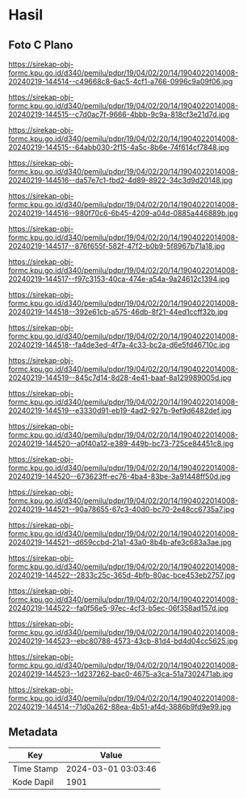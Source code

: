 # Hasil

## Foto C Plano

https://sirekap-obj-formc.kpu.go.id/d340/pemilu/pdpr/19/04/02/20/14/1904022014008-20240219-144514--c49668c8-6ac5-4cf1-a766-0996c9a09f06.jpg

https://sirekap-obj-formc.kpu.go.id/d340/pemilu/pdpr/19/04/02/20/14/1904022014008-20240219-144515--c7d0ac7f-9666-4bbb-9c9a-818cf3e21d7d.jpg

https://sirekap-obj-formc.kpu.go.id/d340/pemilu/pdpr/19/04/02/20/14/1904022014008-20240219-144515--64abb030-2f15-4a5c-8b6e-74f614cf7848.jpg

https://sirekap-obj-formc.kpu.go.id/d340/pemilu/pdpr/19/04/02/20/14/1904022014008-20240219-144516--da57e7c1-fbd2-4d89-8922-34c3d9d20148.jpg

https://sirekap-obj-formc.kpu.go.id/d340/pemilu/pdpr/19/04/02/20/14/1904022014008-20240219-144516--980f70c6-6b45-4209-a04d-0885a446889b.jpg

https://sirekap-obj-formc.kpu.go.id/d340/pemilu/pdpr/19/04/02/20/14/1904022014008-20240219-144517--876f655f-582f-47f2-b0b9-5f8967b71a18.jpg

https://sirekap-obj-formc.kpu.go.id/d340/pemilu/pdpr/19/04/02/20/14/1904022014008-20240219-144517--f97c3153-40ca-474e-a54a-9a24612c1394.jpg

https://sirekap-obj-formc.kpu.go.id/d340/pemilu/pdpr/19/04/02/20/14/1904022014008-20240219-144518--392e61cb-a575-46db-8f21-44ed1ccff32b.jpg

https://sirekap-obj-formc.kpu.go.id/d340/pemilu/pdpr/19/04/02/20/14/1904022014008-20240219-144518--fa4de3ed-4f7a-4c33-bc2a-d6e5fd46710c.jpg

https://sirekap-obj-formc.kpu.go.id/d340/pemilu/pdpr/19/04/02/20/14/1904022014008-20240219-144519--845c7d14-8d28-4e41-baaf-8a129989005d.jpg

https://sirekap-obj-formc.kpu.go.id/d340/pemilu/pdpr/19/04/02/20/14/1904022014008-20240219-144519--e3330d91-eb19-4ad2-927b-9ef9d6482def.jpg

https://sirekap-obj-formc.kpu.go.id/d340/pemilu/pdpr/19/04/02/20/14/1904022014008-20240219-144520--a0f40a12-e389-449b-bc73-725ce84451c8.jpg

https://sirekap-obj-formc.kpu.go.id/d340/pemilu/pdpr/19/04/02/20/14/1904022014008-20240219-144520--673623ff-ec76-4ba4-83be-3a91448ff50d.jpg

https://sirekap-obj-formc.kpu.go.id/d340/pemilu/pdpr/19/04/02/20/14/1904022014008-20240219-144521--90a78655-67c3-40d0-bc70-2e48cc6735a7.jpg

https://sirekap-obj-formc.kpu.go.id/d340/pemilu/pdpr/19/04/02/20/14/1904022014008-20240219-144521--d659ccbd-21a1-43a0-8b4b-afe3c683a3ae.jpg

https://sirekap-obj-formc.kpu.go.id/d340/pemilu/pdpr/19/04/02/20/14/1904022014008-20240219-144522--2833c25c-365d-4bfb-80ac-bce453eb2757.jpg

https://sirekap-obj-formc.kpu.go.id/d340/pemilu/pdpr/19/04/02/20/14/1904022014008-20240219-144522--fa0f56e5-97ec-4cf3-b5ec-06f358ad157d.jpg

https://sirekap-obj-formc.kpu.go.id/d340/pemilu/pdpr/19/04/02/20/14/1904022014008-20240219-144523--ebc80788-4573-43cb-81d4-bd4d04cc5625.jpg

https://sirekap-obj-formc.kpu.go.id/d340/pemilu/pdpr/19/04/02/20/14/1904022014008-20240219-144523--1d237262-bac0-4675-a3ca-51a7302471ab.jpg

https://sirekap-obj-formc.kpu.go.id/d340/pemilu/pdpr/19/04/02/20/14/1904022014008-20240219-144514--71d0a262-88ea-4b51-af4d-3886b9fd9e99.jpg


## Metadata

| Key        | Value               |
| ---------- | ------------------- |
| Time Stamp | 2024-03-01 03:03:46 |
| Kode Dapil | 1901                |



